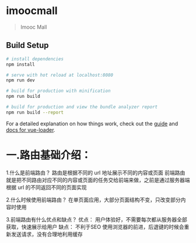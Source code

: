 # imoocmall

> Imooc Mall

## Build Setup

``` bash
# install dependencies
npm install

# serve with hot reload at localhost:8080
npm run dev

# build for production with minification
npm run build

# build for production and view the bundle analyzer report
npm run build --report
```

For a detailed explanation on how things work, check out the [guide](http://vuejs-templates.github.io/webpack/) and [docs for vue-loader](http://vuejs.github.io/vue-loader).



一.路由基础介绍：
====
1.什么是前端路由？
    路由是根据不同的 url 地址展示不同的内容或页面
    前端路由就是把不同路由对应不同的内容或页面的任务交给前端来做，之前是通过服务器端根据 url 的不同返回不同的页面实现

2.什么时候使用前端路由？
    在单页面应用，大部分页面结构不变，只改变部分内容时使用

3.前端路由有什么优点和缺点？
    优点：
        用户体验好，不需要每次都从服务器全部获取，快速展示给用户
    缺点：
        不利于SEO
        使用浏览器的前进，后退键的时候会重新发送请求，没有合理地利用缓存